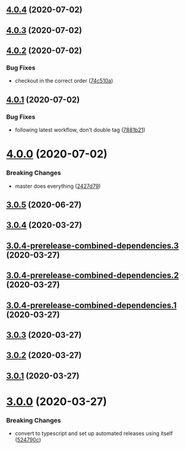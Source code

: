 ## [4.0.4](https://github.com/sprucelabsai/sprucelabs-semantic-release/compare/v4.0.3...v4.0.4) (2020-07-02)

## [4.0.3](https://github.com/sprucelabsai/sprucelabs-semantic-release/compare/v4.0.2...v4.0.3) (2020-07-02)

## [4.0.2](https://github.com/sprucelabsai/sprucelabs-semantic-release/compare/v4.0.1...v4.0.2) (2020-07-02)


### Bug Fixes

* checkout in the correct order ([74c510a](https://github.com/sprucelabsai/sprucelabs-semantic-release/commit/74c510a))

## [4.0.1](https://github.com/sprucelabsai/sprucelabs-semantic-release/compare/v4.0.0...v4.0.1) (2020-07-02)


### Bug Fixes

* following latest workflow, don't double tag ([7881b21](https://github.com/sprucelabsai/sprucelabs-semantic-release/commit/7881b21))

# [4.0.0](https://github.com/sprucelabsai/sprucelabs-semantic-release/compare/v3.0.5...v4.0.0) (2020-07-02)


### Breaking Changes

* master does everything ([2427d79](https://github.com/sprucelabsai/sprucelabs-semantic-release/commit/2427d79))

## [3.0.5](https://github.com/sprucelabsai/sprucelabs-semantic-release/compare/v3.0.4...v3.0.5) (2020-06-27)

## [3.0.4](https://github.com/sprucelabsai/sprucelabs-semantic-release/compare/v3.0.3...v3.0.4) (2020-03-27)

## [3.0.4-prerelease-combined-dependencies.3](https://github.com/sprucelabsai/sprucelabs-semantic-release/compare/v3.0.4-prerelease-combined-dependencies.2...v3.0.4-prerelease-combined-dependencies.3) (2020-03-27)

## [3.0.4-prerelease-combined-dependencies.2](https://github.com/sprucelabsai/sprucelabs-semantic-release/compare/v3.0.4-prerelease-combined-dependencies.1...v3.0.4-prerelease-combined-dependencies.2) (2020-03-27)

## [3.0.4-prerelease-combined-dependencies.1](https://github.com/sprucelabsai/sprucelabs-semantic-release/compare/v3.0.3...v3.0.4-prerelease-combined-dependencies.1) (2020-03-27)

## [3.0.3](https://github.com/sprucelabsai/sprucelabs-semantic-release/compare/v3.0.2...v3.0.3) (2020-03-27)

## [3.0.2](https://github.com/sprucelabsai/sprucelabs-semantic-release/compare/v3.0.1...v3.0.2) (2020-03-27)

## [3.0.1](https://github.com/sprucelabsai/sprucelabs-semantic-release/compare/v3.0.0...v3.0.1) (2020-03-27)

# [3.0.0](https://github.com/sprucelabsai/sprucelabs-semantic-release/compare/v2.0.9...v3.0.0) (2020-03-27)


### Breaking Changes

* convert to typescript and set up automated releases using itself ([524790c](https://github.com/sprucelabsai/sprucelabs-semantic-release/commit/524790c))
